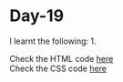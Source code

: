 # Day-19


I learnt the following:
1. 

Check the HTML code [here](./.html)  
Check the CSS code [here](./.css)